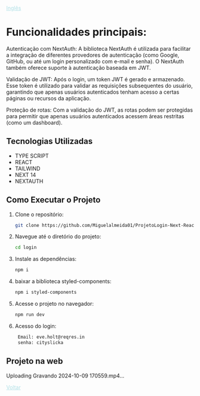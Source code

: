 


<a href="Readme.md" style="color:#B0E0E6;">Inglês</a> 





# Funcionalidades principais:
Autenticação com NextAuth: A biblioteca NextAuth é utilizada para facilitar a integração de diferentes provedores de autenticação (como Google, GitHub, ou até um login personalizado com e-mail e senha). O NextAuth também oferece suporte à autenticação baseada em JWT.

Validação de JWT: Após o login, um token JWT é gerado e armazenado. Esse token é utilizado para validar as requisições subsequentes do usuário, garantindo que apenas usuários autenticados tenham acesso a certas páginas ou recursos da aplicação.

Proteção de rotas: Com a validação do JWT, as rotas podem ser protegidas para permitir que apenas usuários autenticados acessem áreas restritas (como um dashboard).

## Tecnologias Utilizadas

- TYPE SCRIPT
- REACT
- TAILWIND
- NEXT 14
- NEXTAUTH

## Como Executar o Projeto

1. Clone o repositório:

   ```bash
   git clone https://github.com/Miguelalmeida01/ProjetoLogin-Next-React.git
   ```

2. Navegue até o diretório do projeto:

   ```bash
   cd login
   ```

3. Instale as dependências:   

   ```bash
   npm i
   ```

4. baixar a biblioteca styled-components:

   ```bash
   npm i styled-components
   ```

5. Acesse o projeto no navegador:
   ```bash
   npm run dev
   ```

6. Acesso do login:
   ```bash
    Email: eve.holt@reqres.in
    senha: cityslicka
   ```


## Projeto na web
 


Uploading Gravando 2024-10-09 170559.mp4…






<a href="https://github.com/Miguelalmeida01/ProjetoLogin-Next-React/blob/main/Readme-pt.md#funcionalidades-principais" style="color:#B0E0E6">Voltar</a> 
